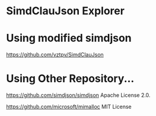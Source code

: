 # SimdClauJson Explorer

# Using modified simdjson 
https://github.com/vztpv/SimdClauJson 

# Using Other Repository...
https://github.com/simdjson/simdjson Apache License 2.0.

https://github.com/microsoft/mimalloc MIT License
